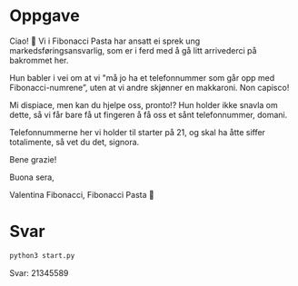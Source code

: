 # Oppgave

Ciao! 🍷
Vi i Fibonacci Pasta har ansatt ei sprek ung markedsføringsansvarlig, som er i ferd med å gå litt arrivederci på bakrommet her.

Hun babler i vei om at vi "må jo ha et telefonnummer som går opp med Fibonacci-numrene”, uten at vi andre skjønner en makkaroni. Non capisco!

Mi dispiace, men kan du hjelpe oss, pronto!? Hun holder ikke snavla om dette, så vi får bare få ut fingeren å få oss et sånt telefonnummer, domani.

Telefonnummerne her vi holder til starter på 21, og skal ha åtte siffer totalimente, så vet du det, signora.

Bene grazie!

Buona sera,

Valentina Fibonacci, Fibonacci Pasta 🍕

# Svar

```sh
python3 start.py
```

Svar: 21345589
